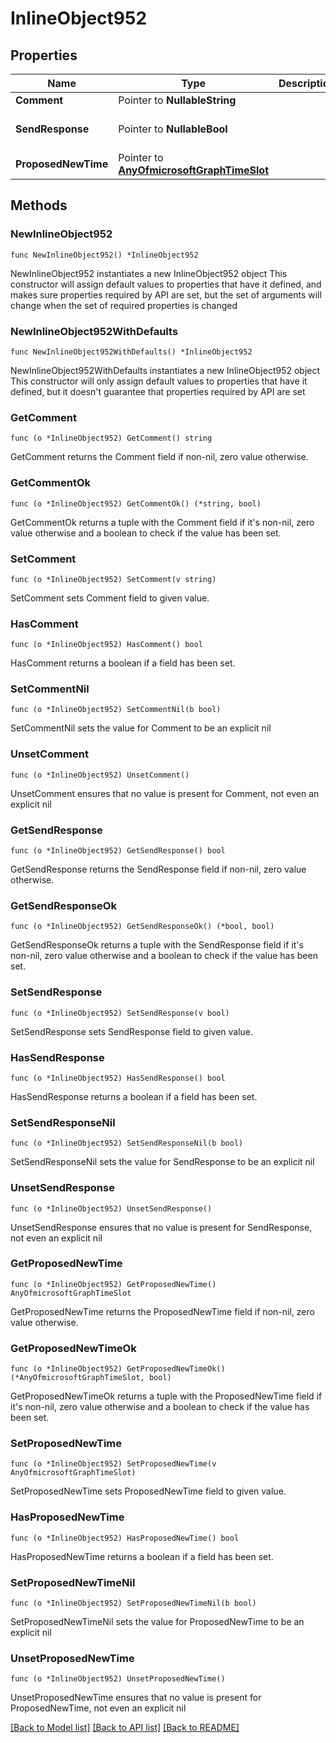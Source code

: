 # InlineObject952

## Properties

Name | Type | Description | Notes
------------ | ------------- | ------------- | -------------
**Comment** | Pointer to **NullableString** |  | [optional] 
**SendResponse** | Pointer to **NullableBool** |  | [optional] [default to false]
**ProposedNewTime** | Pointer to [**AnyOfmicrosoftGraphTimeSlot**](anyOf&lt;microsoft.graph.timeSlot&gt;.md) |  | [optional] 

## Methods

### NewInlineObject952

`func NewInlineObject952() *InlineObject952`

NewInlineObject952 instantiates a new InlineObject952 object
This constructor will assign default values to properties that have it defined,
and makes sure properties required by API are set, but the set of arguments
will change when the set of required properties is changed

### NewInlineObject952WithDefaults

`func NewInlineObject952WithDefaults() *InlineObject952`

NewInlineObject952WithDefaults instantiates a new InlineObject952 object
This constructor will only assign default values to properties that have it defined,
but it doesn't guarantee that properties required by API are set

### GetComment

`func (o *InlineObject952) GetComment() string`

GetComment returns the Comment field if non-nil, zero value otherwise.

### GetCommentOk

`func (o *InlineObject952) GetCommentOk() (*string, bool)`

GetCommentOk returns a tuple with the Comment field if it's non-nil, zero value otherwise
and a boolean to check if the value has been set.

### SetComment

`func (o *InlineObject952) SetComment(v string)`

SetComment sets Comment field to given value.

### HasComment

`func (o *InlineObject952) HasComment() bool`

HasComment returns a boolean if a field has been set.

### SetCommentNil

`func (o *InlineObject952) SetCommentNil(b bool)`

 SetCommentNil sets the value for Comment to be an explicit nil

### UnsetComment
`func (o *InlineObject952) UnsetComment()`

UnsetComment ensures that no value is present for Comment, not even an explicit nil
### GetSendResponse

`func (o *InlineObject952) GetSendResponse() bool`

GetSendResponse returns the SendResponse field if non-nil, zero value otherwise.

### GetSendResponseOk

`func (o *InlineObject952) GetSendResponseOk() (*bool, bool)`

GetSendResponseOk returns a tuple with the SendResponse field if it's non-nil, zero value otherwise
and a boolean to check if the value has been set.

### SetSendResponse

`func (o *InlineObject952) SetSendResponse(v bool)`

SetSendResponse sets SendResponse field to given value.

### HasSendResponse

`func (o *InlineObject952) HasSendResponse() bool`

HasSendResponse returns a boolean if a field has been set.

### SetSendResponseNil

`func (o *InlineObject952) SetSendResponseNil(b bool)`

 SetSendResponseNil sets the value for SendResponse to be an explicit nil

### UnsetSendResponse
`func (o *InlineObject952) UnsetSendResponse()`

UnsetSendResponse ensures that no value is present for SendResponse, not even an explicit nil
### GetProposedNewTime

`func (o *InlineObject952) GetProposedNewTime() AnyOfmicrosoftGraphTimeSlot`

GetProposedNewTime returns the ProposedNewTime field if non-nil, zero value otherwise.

### GetProposedNewTimeOk

`func (o *InlineObject952) GetProposedNewTimeOk() (*AnyOfmicrosoftGraphTimeSlot, bool)`

GetProposedNewTimeOk returns a tuple with the ProposedNewTime field if it's non-nil, zero value otherwise
and a boolean to check if the value has been set.

### SetProposedNewTime

`func (o *InlineObject952) SetProposedNewTime(v AnyOfmicrosoftGraphTimeSlot)`

SetProposedNewTime sets ProposedNewTime field to given value.

### HasProposedNewTime

`func (o *InlineObject952) HasProposedNewTime() bool`

HasProposedNewTime returns a boolean if a field has been set.

### SetProposedNewTimeNil

`func (o *InlineObject952) SetProposedNewTimeNil(b bool)`

 SetProposedNewTimeNil sets the value for ProposedNewTime to be an explicit nil

### UnsetProposedNewTime
`func (o *InlineObject952) UnsetProposedNewTime()`

UnsetProposedNewTime ensures that no value is present for ProposedNewTime, not even an explicit nil

[[Back to Model list]](../README.md#documentation-for-models) [[Back to API list]](../README.md#documentation-for-api-endpoints) [[Back to README]](../README.md)


